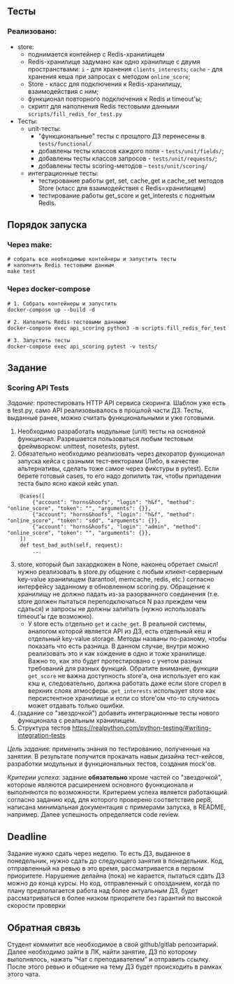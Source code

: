 ## Тесты

### Реализовано:
- store:
  - поднимается контейнер с Redis-хранилищем
  - Redis-хранилище задумано как одно хранилище с двумя пространствами: `i` - для хранения `clients_interests`; `cache` - для хранения кеша при запросах с методом `online_score`;
  - Store - класс для подключения к Redis-хранилищу, взаимодействия с ним;
  - функционал повторного подключения к Redis и timeout'ы;
  - скрипт для наполнения Redis тестовыми данными `scripts/fill_redis_for_test.py`
- Тесты:
  - unit-тесты:
    - "функциональные" тесты с прощлого ДЗ перенесены в `tests/functional/`
    - добавлены тесты классов каждого поля - `tests/unit/fields/`;
    - добавлены тесты классов запросов - `tests/unit/requests/`;
    - добавлены тесты scoring-методов - `tests/unit/scoring/`
  - интеграционные тесты:
    - тестирование работы get, set, cache_get и cache_set методов Store (класс для взаимодействия с Redis=хранилищем)
    - тестирование работы get_score и get_interests с поднятым Redis.

## Порядок запуска

### Через make:
```commandline
# собрать все необходимые контейнеры и запустить тесты
# наполнить Redis тестовыми данным
make test
```

### Через docker-compose
```commandline
# 1. Собрать контейнеры и запустить
docker-compose up --build -d

# 2. Наполнить Redis тестовыми данными
docker-compose exec api_scoring python3 -m scripts.fill_redis_for_test

# 3. Запустить тесты
docker-compose exec api_scoring pytest -v tests/
```


## Задание
### Scoring API Tests

*Задание*: протестировать HTTP API сервиса скоринга. Шаблон уже есть в test.py, само API реализовывалось в прошлой части ДЗ. Тесты, выданные ранее, можно считать функциональными и уже готовыми.
1. Необходимо разработать модульные (unit) тесты на основной функционал. Разрешается пользоваться любым тестовым фреймворком: unittest, nosetests, pytest.
2. Обязательно необходимо реализовать через декоратор функционал запуска кейса с разными тест-векторами (Либо, в качестве альтернативы, сделать тоже самое через фикстуры в pytest). Если берете готовый cases, то его надо допилить так, чтобы припадении теста было ясно какой кейс упал.

```
    @cases([
        {"account": "horns&hoofs", "login": "h&f", "method": "online_score", "token": "", "arguments": {}},
        {"account": "horns&hoofs", "login": "h&f", "method": "online_score", "token": "sdd", "arguments": {}},
        {"account": "horns&hoofs", "login": "admin", "method": "online_score", "token": "", "arguments": {}},
    ])
    def test_bad_auth(self, request):
    	...
```

3. store, который был захардкожен в None, наконец обретает смысл! нужно реализовать в store.py общение с любым клиент-серверным key-value хранилищем (tarantool, memcache, redis, etc.) согласно интерфейсу заданному в обновленном scoring.py. Обращение к хранилищу не должно падать из-за разорванного соединения (т.е. store должен пытаться переподключаться N раз преждем чем сдаться) и запросы не должны залипать (нужно использовать timeout'ы где возможно).
	* У store есть отдельно `get` и `cache_get`. В реальной системы, аналогом которой является API из ДЗ, есть отдельный кеш и отдельный key-value storage. Методы названы по-разному, чтобы показать что есть разница. В данном случае, внутри можно реализовать это и как хождение в одно и тоже хранилище. Важно то, как это будет протестировано с учетом разных требований для разных функций.  Обратите внимание, функции `get_score` не важна доступность store'а, она использует его как кэш и, следовательно, должна работать даже если store сгорел в верхних слоях атмосферы. `get_interests` использует store как персистентное хранилище и если со store'ом что-то случилось может отдавать только ошибки.
4. (задание со "звездочкой") добавить интеграционные тесты нового функционала c реальным хранилищем.
5. Структура тестов https://realpython.com/python-testing/#writing-integration-tests

*Цель задания*: применить знания по тестированию, полученные на занятии. В результате получится прокачать навык дизайна тест-кейсов, разработки модульных и функциональных тестов, создания mock'ов.

*Критерии успеха*: задание __обязательно__ кроме частей со "звездочкой", котороые являются расширением основного фуонкционала и выполняются по возможности. Критерием успеха является работающий согласно заданию код, для которого проверено соответствие pep8, написана минимальная документация с примерами запуска, в README, например. Далее успешность определяется code review.

## Deadline
Задание нужно сдать через неделю. То есть ДЗ, выданное в понедельник, нужно сдать до следующего занятия в понедельник. Код, отправленный на ревью в это время, рассматривается в первом приоритете. Нарушение делайна (пока) не карается, пытаться сдать ДЗ можно до конца курсы. Но код, отправленный с опозданием, когда по плану предполагается работа над более актуальным ДЗ, будет рассматриваться в более низком приоритете без гарантий по высокой скорости проверки

## Обратная связь
Cтудент коммитит все необходимое в свой github/gitlab репозитарий. Далее необходимо зайти в ЛК, найти занятие, ДЗ по которому выполнялось, нажать “Чат с преподавателем” и отправить ссылку. После этого ревью и общение на тему ДЗ будет происходить в рамках этого чата.
